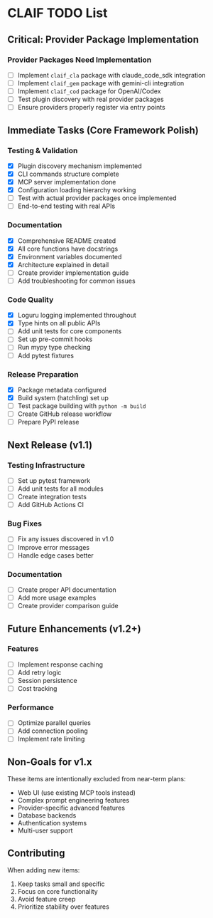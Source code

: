 # CLAIF TODO List

## Critical: Provider Package Implementation

### Provider Packages Need Implementation
- [ ] Implement `claif_cla` package with claude_code_sdk integration
- [ ] Implement `claif_gem` package with gemini-cli integration  
- [ ] Implement `claif_cod` package for OpenAI/Codex
- [ ] Test plugin discovery with real provider packages
- [ ] Ensure providers properly register via entry points

## Immediate Tasks (Core Framework Polish)

### Testing & Validation
- [x] Plugin discovery mechanism implemented
- [x] CLI commands structure complete
- [x] MCP server implementation done
- [x] Configuration loading hierarchy working
- [ ] Test with actual provider packages once implemented
- [ ] End-to-end testing with real APIs

### Documentation
- [x] Comprehensive README created
- [x] All core functions have docstrings
- [x] Environment variables documented
- [x] Architecture explained in detail
- [ ] Create provider implementation guide
- [ ] Add troubleshooting for common issues

### Code Quality  
- [x] Loguru logging implemented throughout
- [x] Type hints on all public APIs
- [ ] Add unit tests for core components
- [ ] Set up pre-commit hooks
- [ ] Run mypy type checking
- [ ] Add pytest fixtures

### Release Preparation
- [x] Package metadata configured
- [x] Build system (hatchling) set up
- [ ] Test package building with `python -m build`
- [ ] Create GitHub release workflow  
- [ ] Prepare PyPI release

## Next Release (v1.1)

### Testing Infrastructure
- [ ] Set up pytest framework
- [ ] Add unit tests for all modules
- [ ] Create integration tests
- [ ] Add GitHub Actions CI

### Bug Fixes
- [ ] Fix any issues discovered in v1.0
- [ ] Improve error messages
- [ ] Handle edge cases better

### Documentation
- [ ] Create proper API documentation
- [ ] Add more usage examples
- [ ] Create provider comparison guide

## Future Enhancements (v1.2+)

### Features
- [ ] Implement response caching
- [ ] Add retry logic
- [ ] Session persistence
- [ ] Cost tracking

### Performance
- [ ] Optimize parallel queries
- [ ] Add connection pooling
- [ ] Implement rate limiting

## Non-Goals for v1.x

These items are intentionally excluded from near-term plans:
- Web UI (use existing MCP tools instead)
- Complex prompt engineering features
- Provider-specific advanced features
- Database backends
- Authentication systems
- Multi-user support

## Contributing

When adding new items:
1. Keep tasks small and specific
2. Focus on core functionality
3. Avoid feature creep
4. Prioritize stability over features